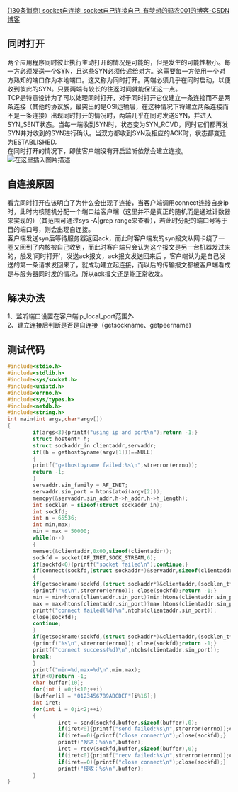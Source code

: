 [(130条消息) socket自连接\_socket自己连接自己\_有梦想的码农001的博客-CSDN博客](https://blog.csdn.net/qq_43062920/article/details/120680747)

## 同时打开

两个应用程序同时彼此执行主动打开的情况是可能的，但是发生的可能性极小。每一方必须发送一个SYN，且这些SYN必须传递给对方。这需要每一方使用一个对方熟知的端口作为本地端口。这又称为同时打开。两端必须几乎在同时启动，以便收到彼此的SYN。只要两端有较长的往返时间就能保证这一点。  
TCP是特意设计为了可以处理同时打开，对于同时打开它仅建立一条连接而不是两条连接（其他的协议族，最突出的是OSI运输层，在这种情况下将建立两条连接而不是一条连接）出现同时打开的情况时，两端几乎在同时发送SYN，并进入 SYN\_SENT状态。当每一端收到SYN时，状态变为SYN\_RCVD，同时它们都再发SYN并对收到的SYN进行确认。当双方都收到SYN及相应的ACK时，状态都变迁为ESTABLISHED。  
在同时打开的情况下，即使客户端没有开启监听依然会建立连接。  
![在这里插入图片描述](https://img-blog.csdnimg.cn/48ea0474f8fd437a98e7d9c2e90aa074.png?x-oss-process=image/watermark,type_ZHJvaWRzYW5zZmFsbGJhY2s,shadow_50,text_Q1NETiBA5pyJ5qKm5oOz55qE56CB5YacMDAx,size_16,color_FFFFFF,t_70,g_se,x_16)

## 自连接原因

看完同时打开应该明白了为什么会出现子连接，当客户端调用connect连接自身ip时，此时内核随机分配一个端口给客户端（这里并不是真正的随机而是通过计数器来实现的）（其范围可通过sys -A|grep range来查看），若此时分配的端口号等于目的端口号，则会出现自连接。  
客户端发送syn后等待服务器返回ack，而此时客户端发的syn报文从网卡绕了一圈又回到了内核被自己收到，而此时客户端只会认为这个报文是另一台机器发过来的，触发‘同时打开’，发送ack报文，ack报文发送回来后 ，客户端认为是自己发送的第一条请求发回来了，就成功建立起连接，而以后的传输报文都被客户端看成是与服务器同时发的情况，所以ack报文还是能正常收发。

## 解决办法

1、监听端口设置在客户端ip\_local\_port范围外  
2、建立连接后判断是否是自连接（getsockname、getpeername)

## 测试代码

```c
#include<stdio.h>
#include<stdlib.h>
#include<sys/socket.h>
#include<unistd.h>
#include<errno.h>
#include<sys/types.h>
#include<netdb.h>
#include<string.h>
int main(int args,char*argv[])
{
        if(args<3){printf("using ip and port\n");return -1;}
        struct hostent* h;
        struct sockaddr_in clientaddr,servaddr;
        if((h = gethostbyname(argv[1]))==NULL)
        {
        printf("gethostbyname failed:%s\n",strerror(errno));
        return -1;
        }
        servaddr.sin_family = AF_INET;
        servaddr.sin_port = htons(atoi(argv[2]));
        memcpy(&servaddr.sin_addr,h->h_addr,h->h_length);
        int socklen = sizeof(struct sockaddr_in);
        int sockfd;
        int n = 65536;
        int min,max;
        min = max = 50000;
        while(n--)
        {
        memset(&clientaddr,0x00,sizeof(clientaddr));
        sockfd = socket(AF_INET,SOCK_STREAM,6);
        if(sockfd<0){printf("socket failed\n");continue;}
        if(connect(sockfd,(struct sockaddr*)&servaddr,sizeof(clientaddr))!=0)
        {
        if(getsockname(sockfd,(struct sockaddr*)&clientaddr,(socklen_t*)&socklen)!=0)
        {printf("%s\n",strerror(errno)); close(sockfd);return -1;}
        min = min<htons(clientaddr.sin_port)?min:htons(clientaddr.sin_port);
        max = max>htons(clientaddr.sin_port)?max:htons(clientaddr.sin_port);
        printf("connect failed(%d)\n",ntohs(clientaddr.sin_port));
        close(sockfd);
        continue;
        }
        if(getsockname(sockfd,(struct sockaddr*)&clientaddr,(socklen_t*)&socklen)!=0)
        {printf("%s\n",strerror(errno)); close(sockfd);return -1;}
        printf("connect success(%d)\n",ntohs(clientaddr.sin_port));
        break;
        }
        printf("min=%d,max=%d\n",min,max);
        if(n<0)return -1;
        char buffer[10];
        for(int i =0;i<10;++i)
        {buffer[i] = "0123456789ABCDEF"[i%16];}
        int iret;
        for(int i = 0;i<2;++i)
        {
                iret = send(sockfd,buffer,sizeof(buffer),0);
                if(iret<0){printf("send failed:%s\n",strerror(errno));close(sockfd);return -1;}
                if(iret==0){printf("close connect\n");close(sockfd);}
                printf("发送：%s\n",buffer);
                iret = recv(sockfd,buffer,sizeof(buffer),0);
                if(iret<0){printf("recv failed:%s\n",strerror(errno));close(sockfd);return -1;}
                if(iret==0){printf("close connect\n");close(sockfd);}
                printf("接收：%s\n",buffer);
        }
}
```